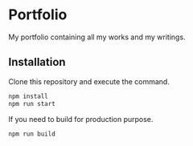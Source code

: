 # Portfolio

My portfolio containing all my works and my writings.

## Installation

Clone this repository and execute the command.

```bash
npm install
npm run start
```

If you need to build for production purpose.

```bash
npm run build
```